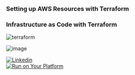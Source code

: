 
### Setting up AWS Resources with Terraform

### Infrastructure as Code with Terraform

![terraform](https://github.com/AmiranIV/Terraform/assets/109898333/fc5a36ae-176e-4c7a-bb90-6c9cb071678f)





![image](https://github.com/AmiranIV/Terraform/assets/109898333/1fa651f0-85fd-4a75-9df6-e09f42be6e5d)

<div>
  <!-- Replace the URLs in href and src attributes with your own links -->
  <a href="[https://github.com/yourusername/yourrepository/action](https://www.linkedin.com/in/amiran-ivgi-00aa77256/)s"><img src="https://shields.io/badge/CI-Passing-brightgreen" alt="Linkedin"></a>
  <br>
  <a href="https://your.notebook.link"><img src="https://yourimageurl.svg" alt="Run on Your Platform"></a>
  <!-- Add more badges as needed -->
</div>
<br>
